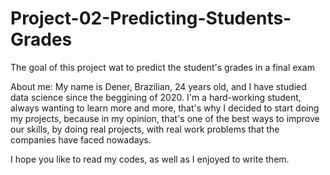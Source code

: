 # Project-02-Predicting-Students-Grades
The goal of this project wat to predict the student's grades in a final exam

About me:
My name is Dener, Brazilian, 24 years old, and I have studied data science since the beggining of 2020. 
I'm a hard-working student, always wanting to learn more and more, that's why I decided to start doing my projects, because in my opinion, 
that's one of the best ways to improve our skills, by doing real projects, with real work problems that the companies have faced nowadays.

I hope you like to read my codes, as well as I enjoyed to write them.
